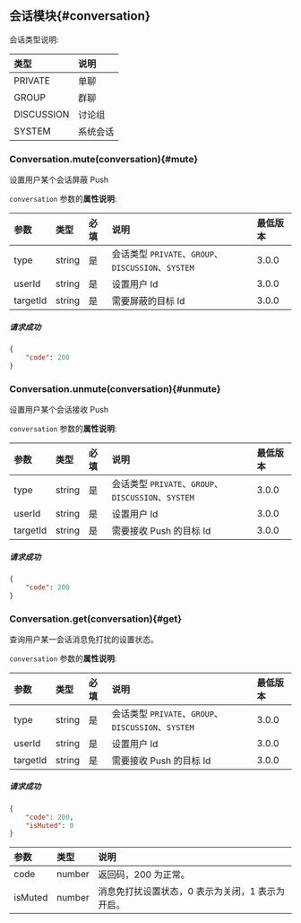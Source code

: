 ## 会话模块{#conversation}

会话类型说明:

| 	类型   	  |	说明
| :-----------|:--------
|	PRIVATE	  | 单聊
|	GROUP	  |	群聊
|	DISCUSSION|	讨论组
|	SYSTEM	  |	系统会话

### Conversation.mute(conversation){#mute}

设置用户某个会话屏蔽 Push

`conversation` 参数的**属性说明**:

| 参数   	 		|	类型		| 必填	| 说明 							|最低版本	|
| :----------------	|:--------	|:-----	|:------------------------------|:----- |
| type		  		| string 	| 	是 	| 会话类型 `PRIVATE`、`GROUP`、`DISCUSSION`、`SYSTEM`| 3.0.0 |
| userId	  		| string 	| 	是 	| 设置用户 Id	| 3.0.0 |
| targetId	  		| string 	| 	是 	| 需要屏蔽的目标 Id | 3.0.0 |

##### 请求成功

```json
{
    "code": 200
}
```

### Conversation.unmute(conversation){#unmute}

设置用户某个会话接收 Push

`conversation` 参数的**属性说明**:

| 参数   	 		|	类型		| 必填	| 说明 							|最低版本	|
| :----------------	|:--------	|:-----	|:------------------------------|:----- |
| type		  		| string 	| 	是 	| 会话类型 `PRIVATE`、`GROUP`、`DISCUSSION`、`SYSTEM`| 3.0.0 |
| userId	  		| string 	| 	是 	| 设置用户 Id	| 3.0.0 |
| targetId	  		| string 	| 	是 	| 需要接收 Push 的目标 Id | 3.0.0 |

##### 请求成功

```json
{
    "code": 200
}
```

### Conversation.get(conversation){#get}

查询用户某一会话消息免打扰的设置状态。

`conversation` 参数的**属性说明**:

| 参数   	 		|	类型		| 必填	| 说明 							|最低版本	|
| :----------------	|:--------	|:-----	|:------------------------------|:----- |
| type		  		| string 	| 	是 	| 会话类型 `PRIVATE`、`GROUP`、`DISCUSSION`、`SYSTEM`| 3.0.0 |
| userId	  		| string 	| 	是 	| 设置用户 Id	| 3.0.0 |
| targetId	  		| string 	| 	是 	| 需要接收 Push 的目标 Id | 3.0.0 |

##### 请求成功

```json
{
	"code": 200,
	"isMuted": 0
}
```

| 参数   	 |	类型		| 说明
| :----------|:--------	|:-----
|	code	 |	number	| 返回码，200 为正常。
|	isMuted		 |	number	| 消息免打扰设置状态，0 表示为关闭，1 表示为开启。
